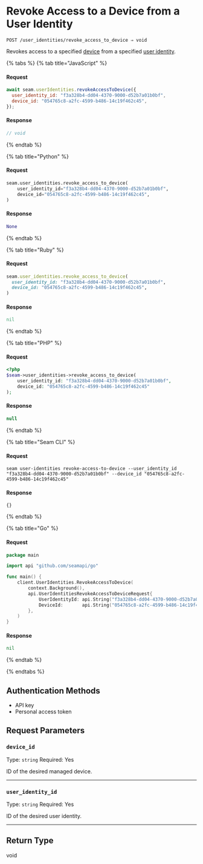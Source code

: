 # Revoke Access to a Device from a User Identity

```
POST /user_identities/revoke_access_to_device ⇒ void
```

Revokes access to a specified [device](../../core-concepts/devices/README.md) from a specified [user identity](https://docs.seam.co/latest/capability-guides/mobile-access-in-development/managing-mobile-app-user-accounts-with-user-identities#what-is-a-user-identity).

{% tabs %}
{% tab title="JavaScript" %}
#### Request

```javascript
await seam.userIdentities.revokeAccessToDevice({
  user_identity_id: "f3a328b4-dd04-4370-9000-d52b7a01b0bf",
  device_id: "054765c8-a2fc-4599-b486-14c19f462c45",
});
```

#### Response

```javascript
// void
```
{% endtab %}

{% tab title="Python" %}
#### Request

```python
seam.user_identities.revoke_access_to_device(
    user_identity_id="f3a328b4-dd04-4370-9000-d52b7a01b0bf",
    device_id="054765c8-a2fc-4599-b486-14c19f462c45",
)
```

#### Response

```python
None
```
{% endtab %}

{% tab title="Ruby" %}
#### Request

```ruby
seam.user_identities.revoke_access_to_device(
  user_identity_id: "f3a328b4-dd04-4370-9000-d52b7a01b0bf",
  device_id: "054765c8-a2fc-4599-b486-14c19f462c45",
)
```

#### Response

```ruby
nil
```
{% endtab %}

{% tab title="PHP" %}
#### Request

```php
<?php
$seam->user_identities->revoke_access_to_device(
    user_identity_id: "f3a328b4-dd04-4370-9000-d52b7a01b0bf",
    device_id: "054765c8-a2fc-4599-b486-14c19f462c45"
);
```

#### Response

```php
null
```
{% endtab %}

{% tab title="Seam CLI" %}
#### Request

```seam_cli
seam user-identities revoke-access-to-device --user_identity_id "f3a328b4-dd04-4370-9000-d52b7a01b0bf" --device_id "054765c8-a2fc-4599-b486-14c19f462c45"
```

#### Response

```seam_cli
{}
```
{% endtab %}

{% tab title="Go" %}
#### Request

```go
package main

import api "github.com/seamapi/go"

func main() {
	client.UserIdentities.RevokeAccessToDevice(
		context.Background(),
		api.UserIdentitiesRevokeAccessToDeviceRequest{
			UserIdentityId: api.String("f3a328b4-dd04-4370-9000-d52b7a01b0bf"),
			DeviceId:       api.String("054765c8-a2fc-4599-b486-14c19f462c45"),
		},
	)
}
```

#### Response

```go
nil
```
{% endtab %}

{% endtabs %}

## Authentication Methods

- API key
- Personal access token

## Request Parameters

### `device_id`

Type: `string`
Required: Yes

ID of the desired managed device.

***

### `user_identity_id`

Type: `string`
Required: Yes

ID of the desired user identity.

***

## Return Type

void
